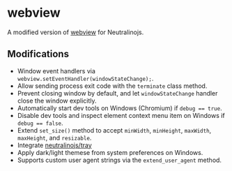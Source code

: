 # webview

A modified version of [webview](https://github.com/webview/webview) for Neutralinojs.

## Modifications

- Window event handlers via `webview.setEventHandler(windowStateChange);`.
- Allow sending process exit code with the `terminate` class method.
- Prevent closing window by default, and let `windowStateChange` handler close the window explicitly. 
- Automatically start dev tools on Windows (Chromium) if `debug == true`.
- Disable dev tools and inspect element context menu item on Windows if `debug == false`.
- Extend `set_size()` method to accept `minWidth`, `minHeight`, `maxWidth`, `maxHeight`, and `resizable`.
- Integrate [neutralinojs/tray](https://github.com/neutralinojs/tray)
- Apply dark/light themese from system preferences on Windows.
- Supports custom user agent strings via the `extend_user_agent` method.

